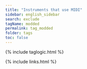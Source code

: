 ```yaml
---
title: "Instruments that use MIDI"
sidebar: english_sidebar
search: exclude
tagName: modded
permalink: tag_modded
folder: tags
toc: false
---
```

{% include taglogic.html %}

{% include links.html %}
